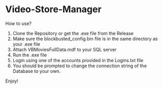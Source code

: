 # Video-Store-Manager

How to use?

1. Clone the Repository or get the .exe file from the Release
2. Make sure the blockbusted_config.bin file is in the same directory as your .exe file
3. Attach VBMoviesFullData.mdf to your SQL server
4. Run the .exe file
5. Login using one of the accounts provided in the Logins.txt	file
6. You should be prompted to change the connection string of the Database to your own.



Enjoy!
